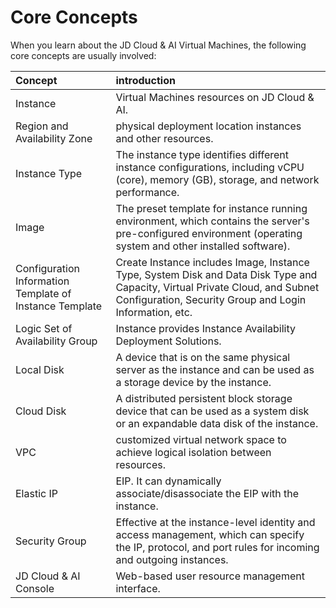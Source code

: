 # Core Concepts
When you learn about the JD Cloud & AI Virtual Machines, the following core concepts are usually involved:

Concept|introduction
:---|:---
Instance|Virtual Machines resources on JD Cloud & AI.
Region and Availability Zone|physical deployment location instances and other resources.
Instance Type|The instance type identifies different instance configurations, including vCPU (core), memory (GB), storage, and network performance.
Image|The preset template for instance running environment, which contains the server's pre-configured environment (operating system and other installed software).
Configuration Information Template of Instance Template|Create Instance includes Image, Instance Type, System Disk and Data Disk Type and Capacity, Virtual Private Cloud, and Subnet Configuration, Security Group and Login Information, etc.
Logic Set of Availability Group|Instance provides Instance Availability Deployment Solutions.
Local Disk|A device that is on the same physical server as the instance and can be used as a storage device by the instance.
Cloud Disk|A distributed persistent block storage device that can be used as a system disk or an expandable data disk of the instance.
VPC|customized virtual network space to achieve logical isolation between resources.
Elastic IP|EIP. It can dynamically associate/disassociate the EIP with the instance.
Security Group|Effective at the instance-level identity and access management, which can specify the IP, protocol, and port rules for incoming and outgoing instances.
JD Cloud & AI Console|Web-based user resource management interface.


